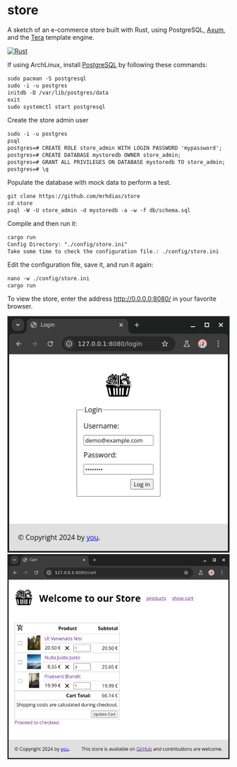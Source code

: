 # store
A sketch of an e-commerce store built with Rust, using PostgreSQL, [Axum](https://github.com/tokio-rs/axum), and the [Tera](https://keats.github.io/tera/) template engine.

[![Rust](https://github.com/mrhdias/store/actions/workflows/rust.yml/badge.svg)](https://github.com/mrhdias/store/actions/workflows/rust.yml)

If using ArchLinux, install [PostgreSQL](https://wiki.archlinux.org/title/PostgreSQL) by following these commands:
```
sudo pacman -S postgresql
sudo -i -u postgres
initdb -D /var/lib/postgres/data
exit
sudo systemctl start postgresql
```
Create the store admin user
```
sudo -i -u postgres
psql
postgres=# CREATE ROLE store_admin WITH LOGIN PASSWORD 'mypassword';
postgres=# CREATE DATABASE mystoredb OWNER store_admin;
postgres=# GRANT ALL PRIVILEGES ON DATABASE mystoredb TO store_admin;
postgres=# \q
```
Populate the database with mock data to perform a test.
```
git clone https://github.com/mrhdias/store
cd store
psql -W -U store_admin -d mystoredb -a -w -f db/schema.sql
```
Compile and then run it:
```
cargo run
Config Directory: "./config/store.ini"
Take some time to check the configuration file.: ./config/store.ini
```
Edit the configuration file, save it, and run it again:
```
nano -w ./config/store.ini
cargo run
```
To view the store, enter the address http://0.0.0.0:8080/ in your favorite browser.

![Login Screenshot](https://raw.githubusercontent.com/mrhdias/store/main/screenshots/login.png)
![Cart Screenshot](https://raw.githubusercontent.com/mrhdias/store/main/screenshots/cart.png)